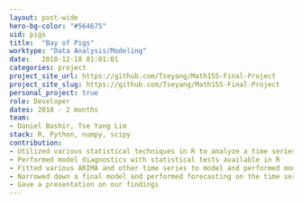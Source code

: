 ```yaml
---
layout: post-wide
hero-bg-color: "#564675"
uid: pigs
title:  "Bay of Pigs"
worktype: "Data Analysis/Modeling"
date:   2018-12-18 01:01:01
categories: project
project_site_url: https://github.com/Tseyang/Math155-Final-Project
project_site_slug: https://github.com/Tseyang/Math155-Final-Project
personal_project: true
role: Developer
dates: 2018 - 2 months
team:
- Daniel Bashir, Tse Yang Lim
stack: R, Python, numpy, scipy
contribution:
- Utilized various statistical techniques in R to analyze a time series dataset of pigs slaughtered in Victoria, Canada
- Performed model diagnostics with statistical tests available in R
- Fitted various ARIMA and other time series to model and performed model diagnostics with Ljung-Box and other methods
- Narrowed down a final model and performed forecasting on the time series
- Gave a presentation on our findings
---
```

